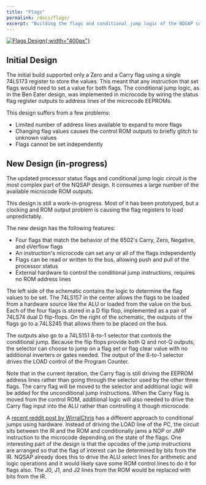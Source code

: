 ```yaml
---
title: "Flags"
permalink: /docs/flags/
excerpt: "Building the flags and conditional jump logic of the NQSAP computer"
---
```


[![Flags Design](../../assets/images/flags-circuit.png "flags and jump logic"){:width="400px"}](../../assets/images/flags-circuit.png)

## Initial Design

The initial build supported only a Zero and a Carry flag using a single 74LS173 register
to store the values.  This meant that any instruction that set flags would need to set a
value for both flags.  The conditional jump logic, as in the Ben Eater design, was
implemented in microcode by wiring the status flag register outputs to address lines of
the microcode EEPROMs.  

This design suffers from a few problems:
* Limited number of address lines available to expand to more flags
* Changing flag values causes the control ROM outputs to briefly glitch to unknown values
* Flags cannot be set independently

## New Design (in-progress)

The updated processor status flags and conditional jump logic circuit is the most complex
part of the NQSAP design.  It consumes a large number of the available microcode ROM
outputs.

This design is still a work-in-progress.  Most of it has been prototyped, but a clocking
and ROM output problem is causing the flag registers to load unpredictably.

The new design has the following features:
* Four flags that match the behavior of the 6502's Carry, Zero, Negative, and oVerflow flags
* An instruction's microcode can set any or all of the flags independently
* Flags can be read or written to the bus, allowing push and pull of the processor status
* External hardware to control the conditional jump instructions, requires no ROM address lines

The left side of the schematic contains the logic to determine the flag values to be set.
The 74LS157 in the center allows the flags to be loaded from a hardware source like the ALU
or loaded from the value on the bus.  Each of the four flags is stored in a D flip flop,
implemented as a pair of 74LS74 dual D flip-flops.  On the right of the schematic, the
outputs of the flags go to a 74LS245 that allows them to be placed on the bus.  

The outputs also go to a 74LS151 8-to-1 selector that controls the conditional jump.
Because the flip flops provide both Q and not-Q outputs, the selector can choose to jump
on a flag set or flag clear value with no additional inverters or gates needed.  The
output of the 8-to-1 selector drives the LOAD control of the Program Counter.

Note that in the current iteration, the Carry flag is still driving the EEPROM address
lines rather than going through the selector used by the other three flags.  The carry
flag will be moved to the selector and additional logic will be added for the
unconditional jump instructions.  When the Carry flag is moved from the control ROM,
additional logic will also needed to drive the Carry flag input into the ALU rather than
controlling it though microcode.

A [recent reddit post by WirralChris](https://www.reddit.com/r/beneater/comments/m76ijz/opcodes_and_flag_decoding_circuit/)
has a different approach to conditional jumps using hardware.  Instead of driving the
LOAD line of the PC, the circuit sits between the IR and the ROM and conditionally jams a
NOP or JMP instruction to the microcode depending on the state of the flags.  One
interesting part of the design is that the opcodes of the jump instructions are arranged
so that the flag of interest can be determined by bits from the IR.  NQSAP already does
this to drive the ALU select lines for arithmetic and logic operations and it would likely
save some ROM control lines to do it for flags also.  The J0, J1, and J2 lines from the
ROM would be replaced with bits from the IR.
